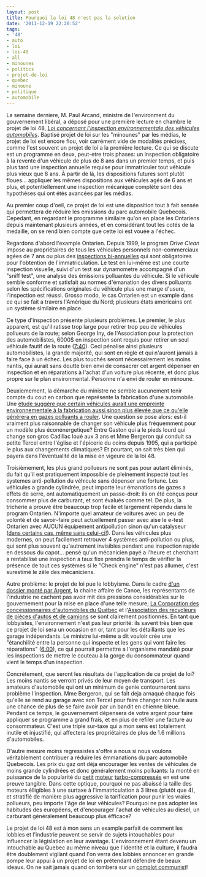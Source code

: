 ```yaml
---
layout: post
title: Pourquoi la loi 48 n'est pas la solution
date: '2011-12-19 22:20:52'
tags:
- '48'
- auto
- loi
- loi-48
- all
- minounes
- politics
- projet-de-loi
- quebec
- minoune
- politique
- automobile
---
```


La semaine derniere, M. Paul Arcand, ministre de l'environment du gouvernement libéral, a déposé pour une première lecture en chambre le projet de loi 48, <em><a href="http://www.assnat.qc.ca/fr/travaux-parlementaires/projets-loi/projet-loi-48-39-2.html">Loi concernant l'inspection environnementale des véhicules automobiles</a></em>. Baptisé projet de loi sur les "minounes" par les médias, le projet de loi est encore flou, voir carrément vide de modalités précises, comme l'est souvent un projet de loi a la première lecture. Ce qui se discute est un programme en deux, peut-etre trois phases: un inspection obligatoire à la revente d'un véhicule de plus de 8 ans dans un premier temps, et puis plus tard une inspection annuelle requise pour immatriculer tout véhicule plus vieux que 8 ans. À partir de là, les dispositions futures sont plutôt floues... appliquer les mêmes dispositions aux véhicules agés de 6 ans et plus, et potentiellement une inspection mécanique complète sont des hypothèses qui ont étés avancées par les médias. 

Au premier coup d'oeil, ce projet de loi est une disposition tout à fait sensée qui permettera de réduire les emissions du parc automobile Quebecois. Cepedant, en regardant le programme similaire qu'on en place les Ontariens depuis maintenant plusieurs années, et en considérant tout les cotés de la medaille, on se rend bien compte que cette loi est vouée a l'échec. 

Regardons d'abord l'example Ontarien. Depuis 1999, le program <em>Drive Clean</em> impose au propriétaires de tous les véhicules personnels non-commerciaux agées de 7 ans ou plus des <a href="http://www.ontariolicences.com/index.php/vehicles/drive-clean">inspections bi-annuelles</a> qui sont obligatoires pour l'obtention de l'immatriculation. Le test en lui-même est une courte inspection visuelle, suivi d'un test sur dynamometre accompagné d'un "sniff test", une analyse des émissions polluantes du véhicule. Si le véhicule semble conforme et satisfait au normes d'émanation des divers polluants selon les spécifications originales du véhicule plus une marge d'usure, l'inspection est réussi. Grosso modo, le cas Ontarien est un example dans ce qui se fait a travers l'Amérique du Nord; plusieurs états américains ont un système similaire en place. 

Ce type d'inspection présente plusieurs problèmes. Le premier, le plus apparent, est qu'il ratisse trop large pour retirer trop peu de véhicules pollueurs de la route; selon George Iny, de l'Association pour la protection des automobilistes, 6000$ en inspection sont requis pour retirer un seul véhicule fautif de la route (<a href="http://argent.canoe.ca/lca/affaires/quebec/archives/2011/12/20111207-140055.html#video">7:40</a>). Ceci pénalise ainsi plusieurs automobilistes, la grande majorité, qui sont en règle et qui n'auront jamais à faire face à un échec. Les plus touchés seront nécessairement les moins nantis, qui aurait sans doutte bien envi de consacrer cet argent dépenser en inspection et en réparations à l'achat d'un voiture plus récente, et donc plus propre sur le plan environmental. Personne n'a envi de rouler en minoune.

Deuxiemement, la démarche du ministre ne semble aucunement tenir compte du cout en carbon que représente la fabrication d'une automobile. Une <a href="http://www.guardian.co.uk/environment/green-living-blog/2010/sep/23/carbon-footprint-new-car">étude suggère que certain véhicules aurait  une empreinte environnementale à la fabrication aussi sinon plus élevée que ce qu'elle générera en gazes polluants a rouler</a>. Une question se pose alors: est-il vraiment plus raisonnable de changer son véhicule plus fréquemment pour un modèle plus éconénergetique? Entre Gaston qui a le pieds lourd qui change son gros Cadillac loué aux 3 ans et Mme Bergeron qui conduit sa petite Tercel entre l'église et l'épicerie du coins depuis 1995, qui a participé le plus aux changements climatiques? Et pourtant, on sait très bien qui payera dans l'éventualité de la mise en vigeure de la loi 48.

Troisièmement, les plus grand pollueurs ne sont pas pour autant éliminés, du fait qu'il est pratiquement impossible de pleinement inspecté tout les systemes anti-pollution du véhicule sans dépenser une fortune. Les véhicules a grande cylindrée, peut importe leur émanations de gazes a effets de serre, ont automatiquement un passe-droit: ils on été conçus pour consommer plus de carburant, et sont évalués comme tel. De plus, la tricherie a prouvé être beaucoup trop facile et largement répendu dans le program Ontarien. N'importe quel amateur de voitures avec un peu de volonté et de savoir-faire peut actuellement passer avec aise le e-test Ontarien avec AUCUN équipement antipollution sinon qu'un catalyseur (<a href="http://forums.fourtitude.com/showthread.php?5041210-Just-Passed-Smogged-In-The-NAZI-state-with-a-BT-setup">dans certains cas, même sans celui-ci!</a>). Dans les véhicules plus modernes, on peut facilement retrouver 4 systèmes anti-pollution ou plus, qui sont plus souvent qu'autrement invisibles pendant une inspection rapide en dessous du capot... pensé qu'un mécanicien payé a l'heure et cherchant a rentabilisé une inspection a taux fixe prendra le temps de vérifier la présence de tout ces systèmes si le "Check engine" n'est pas allumer, c'est surestimé le zêle des mécaniciens. 

Autre problème: le projet de loi pue le lobbyisme. Dans le cadre <a href="http://argent.canoe.ca/lca/affaires/quebec/archives/2011/12/20111207-140055.html#video">d'un dossier monté par Argent</a>, la chaine affaire de Canoe, les représentants de l'industrie ne cachent pas avoir mit des pressions considérables sur le gouvernement pour la mise en place d'une telle mesure; <a href="https://www.lobby.gouv.qc.ca/servicespublic/consultation/AfficherSommaire.aspx?NumeroInscription=E11-LE00853">La Corporation des concessionnaires d'automobiles du Québec</a> et l'<a href="https://www.lobby.gouv.qc.ca/servicespublic/consultation/AfficherSommaire.aspx?NumeroInscription=E11-LE00326">Association des recycleurs de pièces d'autos et de camions</a> se sont clairement positionnés. En tant que lobbyistes, l'environnement n'est pas leur priorité: ils savent très bien que ce projet de loi sera un occasion en or, tant pour les détaillants que les garage indépendants. Le ministre lui-même a dit vouloir crée une "étanchilité entre la personne qui inspecte et les gens qui vont faire les réparations" (<a href="http://argent.canoe.ca/lca/affaires/quebec/archives/2011/12/20111207-140055.html#video">6:00</a>), ce qui pourrait permettre a l'organisme mandaté pour les inspections de mettre le couteau à la gorge du consommateur quand vient le temps d'un inspection. 

Concrètement, que seront les résultats de l'application de ce projet de loi? Les moins nantis se verront privés de leur moyen de transport. Les amateurs d'automobile qui ont un minimum de genie contourneront sans problème l'inspection. Mme Bergeron, qui se fait deja arnaqué chaque fois qu'elle se rend au garage avec son Tercel pour faire changer son huile aura une chance de plus de se faire avoir par un bandit en chienne bleue. Pendant ce temps, le gouvernement dépensera de votre argent pour faire appliquer se programme a grand frais, et en plus de refiler une facture au consommateur. C'est une triple sur-taxe qui a mon sens est totalement inutile et injustifié, qui affectera les propriétaires de plus de 1.6 millions d'automobiles. 

D'autre mesure moins regressistes s'offre a nous si nous voulons véritablement contribuer a réduire les émmanations du parc automobile Quebecois. Les prix du gaz ont déja encourager les ventes de véhicules de moins grande cylindrées et donc généralement moins polluants: la monté en puissance de la popularité du <a href="http://www.chevrolet.com/cruze-compact-car/">petit</a> <a href="http://www.hyundaicanada.com/Pages/showroom/showroom.aspx?model=Veloster">moteur</a> <a href="http://www.ford.ca/app/fo/en/environmental/green_vehicles/ecoboost.do?lang=fr">turbo-compressés</a> en est une preuve tangible. Dans cette optique, pourquoi ne pas abaissé la taille des moteurs élligibles à une surtaxe à l'immatriculation à 3 litres (plutôt que 4), et stratifié de manière plus aggressive la tarification pour punir les vraies pollueurs, peu importe l'âge de leur véhicules? Pourquoi ne pas adopter les habitudes des européens, et d'encourager l'achat de véhicules au diesel, un carburant généralement beaucoup plus éfficace? 

Le projet de loi 48 est à mon sens un example parfait de comment les lobbies et l'industrie peuvent se servir de sujets intouchables pour influencer la législation en leur avantage. L'environnement étant devenu un intouchable au Quebec au même niveau que l'identité et la culture, il faudra être doublement vigilant quand l'on verra des lobbies annoncer en grande pompe leur appui à un projet de loi en prétendant défendre de beaux ideaux. On ne sait jamais quand on tombera sur un <a href="http://www.ledevoir.com/politique/canada/129295/harper-a-deja-qualifie-kyoto-de-complot-socialiste">complot communist</a>!
